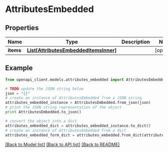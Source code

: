 # AttributesEmbedded


## Properties
Name | Type | Description | Notes
------------ | ------------- | ------------- | -------------
**items** | [**List[AttributesEmbeddedItemsInner]**](AttributesEmbeddedItemsInner.md) |  | [optional] 

## Example

```python
from openapi_client.models.attributes_embedded import AttributesEmbedded

# TODO update the JSON string below
json = "{}"
# create an instance of AttributesEmbedded from a JSON string
attributes_embedded_instance = AttributesEmbedded.from_json(json)
# print the JSON string representation of the object
print AttributesEmbedded.to_json()

# convert the object into a dict
attributes_embedded_dict = attributes_embedded_instance.to_dict()
# create an instance of AttributesEmbedded from a dict
attributes_embedded_form_dict = attributes_embedded.from_dict(attributes_embedded_dict)
```
[[Back to Model list]](../README.md#documentation-for-models) [[Back to API list]](../README.md#documentation-for-api-endpoints) [[Back to README]](../README.md)


